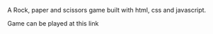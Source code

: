 A Rock, paper and scissors game built with html, css and javascript.

Game can be played at this link <a src="https://jamesamoore.github.io/Rock-paper-scissors/">
